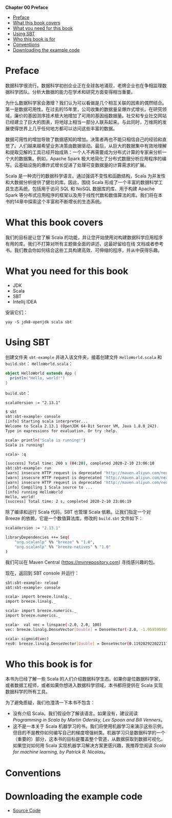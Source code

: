 **Chapter 00 Preface**


<!-- vim-markdown-toc GFM -->

* [Preface](#preface)
* [What this book covers](#what-this-book-covers)
* [What you need for this book](#what-you-need-for-this-book)
* [Using SBT](#using-sbt)
* [Who this book is for](#who-this-book-is-for)
* [Conventions](#conventions)
* [Downloading the example code](#downloading-the-example-code)

<!-- vim-markdown-toc -->

# Preface

数据科学很流行。数据科学初创企业正在全球各地涌现，老牌企业也在争相监理数据科学团队。分析大数据的能力在学术和研究方面变得相当重要。

为什么数据科学家会激增？我们认为可以看做是几个相互关联的因素的偶然结合。第一是数据可用性。在过去的15年里，公司收集的数据量呈爆炸式增长。在研究领域，廉价的基因测序技术极大地增加了可用的基因组数据量。社交和专业社交网站已经建立了巨大的图表，将地球上相当一部分人联系起来。与此同时，万维网的发展使得世界上几乎任何地方都可以访问这些丰富的数据。

数据可用性的增加导致了数据感知的增加。决策者再也不能只相信自己的经验和直觉了。人们越来越希望业务决策由数据驱动。最后，从巨大的数据集中有效地理解和提取见解的工具已经开始成熟：一个人不再需要成为分布式计算的专家来分析一个大的数据集。例如，Apache Spark 极大地简化了分布式数据分析应用程序的编写。云基础设施的爆炸式增长促进了处理可变数据量的计算需求的扩展。

Scala 是一种流行的数据科学语言。通过强调不变性和函数结构，Scala 为并发性和大数据分析提供了健壮的库。因此，围绕 Scala 形成了一个丰富的数据科学工具生态系统，包括用于访问 SQL 和 NoSQL 数据库的库、用于构建 Apache Spark 等分布式应用程序的框架以及用于线性代数和数值算法的库。我们将在本书的14章中探索这个丰富和不断增长的生态系统。

# What this book covers
我们的目标是让您了解 Scala 的功能，并让您开始使用对构建数据科学应用程序有用的库。我们不打算对所有主题做全面的讲述，这最好留给在线 文档或者参考书。我们教会你如何结合这些工具构建高效、可伸缩的程序，并从中获得乐趣。

# What you need for this book
- JDK
- Scala
- SBT
- Intellij IDEA

安装它们：
```
yay -S jdk8-openjdk scala sbt
```

# Using SBT
创建文件夹 `sbt-example` 并进入该文件夹，接着创建文件 `HelloWorld.scala` 和 `build.sbt`：
`HelloWorld.scala`：
```scala
object HelloWorld extends App {
  println("Hello, world!")
}
```
`build.sbt`：
```
scalaVersion := "2.13.1"
```

```bash
$ sbt
sbt:sbt-example> console
[info] Starting scala interpreter...
Welcome to Scala 2.13.1 (OpenJDK 64-Bit Server VM, Java 1.8.0_242).
Type in expressions for evaluation. Or try :help.

scala> println("Scala is running!")
Scala is running!

scala> :q

[success] Total time: 260 s (04:20), completed 2020-2-10 23:06:10
sbt:sbt-example> run
[warn] insecure HTTP request is deprecated 'http://maven.aliyun.com/nexus/content/groups/public/'; ...
[warn] insecure HTTP request is deprecated 'http://maven.aliyun.com/nexus/content/groups/public/'; ...
[warn] insecure HTTP request is deprecated 'http://maven.aliyun.com/nexus/content/groups/public/'; ...
[info] Compiling 1 Scala source to ...
[info] running HelloWorld 
Hello, world!
[success] Total time: 2 s, completed 2020-2-10 23:06:19
```

除了编译和运行 Scala 代码，SBT 也管理 Scala 依赖。让我们指定一个对 Breeze 的依赖，它是一个数值算法库。修改的 `build.sbt` 文件如下：
```bash
scalaVersion := "2.13.1"

libraryDependencies ++= Seq(
    "org.scalanlp" %% "breeze" % "1.0",
    "org.scalanlp" %% "breeze-natives" % "1.0"
)
```

我们可以在 Maven Central (https://mvnrepository.com) 寻找感兴趣的包。

现在，返回到 SBT console 并运行：
```bash
sbt:sbt-example> reload
sbt:sbt-example> console

scala> import breeze.linalg._
import breeze.linalg._

scala> import breeze.numerics._
import breeze.numerics._

scala>  val vec = linspace(-2.0, 2.0, 100)
vec: breeze.linalg.DenseVector[Double] = DenseVector(-2.0, -1.9595959595959596, -1.9191919191919191, -1.878787878787879, -1.8383838383838385, -1.797979797979798, -1.7575757575757576, -1.7171717171717171, -1.6767676767676767, -1.6363636363636362, -1.595959595959596, -1.5555555555555556, -1.5151515151515151, -1.4747474747474747, -1.4343434343434343, -1.393939393939394, -1.3535353535353534, -1.3131313131313131, -1.2727272727272727, -1.2323232323232323, -1.1919191919191918, -1.1515151515151514, -1.1111111111111112, -1.0707070707070705, -1.0303030303030303, -0.9898989898989898, -0.9494949494949494, -0.909090909090909, -0.8686868686868685, -0.8282828282828283, -0.7878787878787878, -0.7474747474747474, -0.707070707070707, -0.6666666666666665, -0.6262626262626261, -0.5858585858585856, -0.545454...

scala> sigmoid(vec)
res0: breeze.linalg.DenseVector[Double] = DenseVector(0.11920292202211755, 0.12351078065662129, 0.12795170492445265, 0.13252816232963247, 0.13724254530265326, 0.1420971607344629, 0.14709421909266443, 0.15223582314389064, 0.15752395631140353, 0.16296047070232167, 0.16854707484446513, 0.17428532117858545, 0.18017659335766978, 0.1862220934110186, 0.1924228288368299, 0.19877959969300693, 0.20529298576176344, 0.21196333386923713, 0.21879074544665134, 0.22577506442447592, 0.23291586555544105, 0.2402124432660242, 0.24766380113907163, 0.2552686421324066, 0.26302535963951745, 0.270932029498612, 0.27898640305536465, 0.28718590138250266, 0.2955276107558948, 0.3040082794819692, 0.3126243161650686, 0.32137178949572387, 0.3302464296318116, 0.33924363123418283, 0.3483584582066727, 0.3575856501775114, ...
```
# Who this book is for
本书为已经了解一些 Scala 的人们介绍数据科学生态。如果你是位数据科学家，或者数据工程师，或者如果你想进入数据科学领域，本书都将提供在 Scala 实现数据科学的所有工具。

为了避免质疑，我们也澄清一下本书不包含：
- 没有介绍 Scala。我们假设你了解该语言。如果没有，建议阅读 *Programming in Scala by Martin Odersky, Lex Spoon and Bill Venners*。
- 这不是一本关于 Scala 机器学习的书。我们将使用机器学习来演示这些示例，但目的不是教你如何编写自己的梯度增强树类。机器学习只是数据科学的一个（重要的）部分，这本书的目标是覆盖整个管道，从数据获取到数据可视化。如果您对如何用 Scala 实现机器学习解决方案更感兴趣，我推荐您阅读 *Scala for machine learning, by Patrick R. Nicolas*。

# Conventions
# Downloading the example code
- [Source Code](www.github.com/pbugnion/s4ds )
